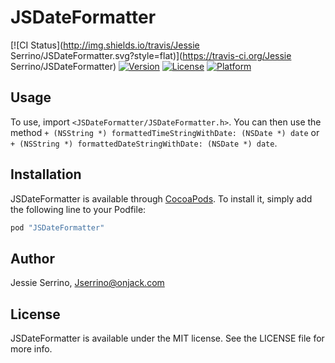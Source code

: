 # JSDateFormatter

[![CI Status](http://img.shields.io/travis/Jessie Serrino/JSDateFormatter.svg?style=flat)](https://travis-ci.org/Jessie Serrino/JSDateFormatter)
[![Version](https://img.shields.io/cocoapods/v/JSDateFormatter.svg?style=flat)](http://cocoapods.org/pods/JSDateFormatter)
[![License](https://img.shields.io/cocoapods/l/JSDateFormatter.svg?style=flat)](http://cocoapods.org/pods/JSDateFormatter)
[![Platform](https://img.shields.io/cocoapods/p/JSDateFormatter.svg?style=flat)](http://cocoapods.org/pods/JSDateFormatter)

## Usage

To use, import `<JSDateFormatter/JSDateFormatter.h>`. You can then use the method `+ (NSString *) formattedTimeStringWithDate: (NSDate *) date` or `+ (NSString *) formattedDateStringWithDate: (NSDate *) date`.

## Installation

JSDateFormatter is available through [CocoaPods](http://cocoapods.org). To install
it, simply add the following line to your Podfile:

```ruby
pod "JSDateFormatter"
```

## Author

Jessie Serrino, Jserrino@onjack.com

## License

JSDateFormatter is available under the MIT license. See the LICENSE file for more info.
